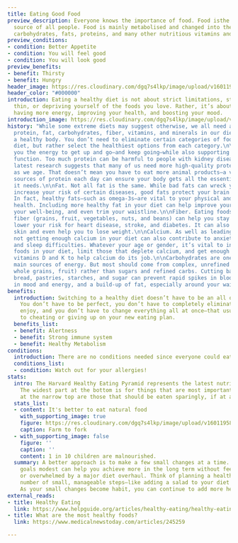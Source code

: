 ```yaml
---
title: Eating Good Food
preview_description: Everyone knows the importance of food. Food isthe main energy
  source of all people. Food is mainly metabolised and changed into these energy giving
  carbohydrates, fats, proteins, and many other nutritious vitamins and minerals.
preview_conditions:
- condition: Better Appetite
- condition: You will feel good
- condition: You will look good
preview_benefits:
- benefit: Thirsty
- benefit: Hungry
header_image: https://res.cloudinary.com/dgq7s4lkp/image/upload/v1601195589/uploads_dev/nordwood-themes-ivP3TYdLvw0-unsplash.0b85c65.91963b8a33753e4d0b795a6c4e8334e9_cmafd9.jpg
header_color: "#000000"
introduction: Eating a healthy diet is not about strict limitations, staying unrealistically
  thin, or depriving yourself of the foods you love. Rather, it’s about feeling great,
  having more energy, improving your health, and boosting your mood.
introduction_image: https://res.cloudinary.com/dgq7s4lkp/image/upload/v1601195633/uploads_dev/david-nuescheler-gUBJ9vSlky0-unsplash.3df3210.5b9e8d41689c009bcbb65c389f2f2ce5_oet6rg.jpg
history: "While some extreme diets may suggest otherwise, we all need a balance of
  protein, fat, carbohydrates, fiber, vitamins, and minerals in our diets to sustain
  a healthy body. You don’t need to eliminate certain categories of food from your
  diet, but rather select the healthiest options from each category.\n\nProtein gives
  you the energy to get up and go—and keep going—while also supporting mood and cognitive
  function. Too much protein can be harmful to people with kidney disease, but the
  latest research suggests that many of us need more high-quality protein, especially
  as we age. That doesn’t mean you have to eat more animal products—a variety of plant-based
  sources of protein each day can ensure your body gets all the essential protein
  it needs.\n\nFat. Not all fat is the same. While bad fats can wreck your diet and
  increase your risk of certain diseases, good fats protect your brain and heart.
  In fact, healthy fats—such as omega-3s—are vital to your physical and emotional
  health. Including more healthy fat in your diet can help improve your mood, boost
  your well-being, and even trim your waistline.\n\nFiber. Eating foods high in dietary
  fiber (grains, fruit, vegetables, nuts, and beans) can help you stay regular and
  lower your risk for heart disease, stroke, and diabetes. It can also improve your
  skin and even help you to lose weight.\n\nCalcium. As well as leading to osteoporosis,
  not getting enough calcium in your diet can also contribute to anxiety, depression,
  and sleep difficulties. Whatever your age or gender, it’s vital to include calcium-rich
  foods in your diet, limit those that deplete calcium, and get enough magnesium and
  vitamins D and K to help calcium do its job.\n\nCarbohydrates are one of your body’s
  main sources of energy. But most should come from complex, unrefined carbs (vegetables,
  whole grains, fruit) rather than sugars and refined carbs. Cutting back on white
  bread, pastries, starches, and sugar can prevent rapid spikes in blood sugar, fluctuations
  in mood and energy, and a build-up of fat, especially around your waistline. "
benefits:
  introduction: Switching to a healthy diet doesn’t have to be an all or nothing proposition.
    You don’t have to be perfect, you don’t have to completely eliminate foods you
    enjoy, and you don’t have to change everything all at once—that usually only leads
    to cheating or giving up on your new eating plan.
  benefits_list:
  - benefit: Alertness
  - benefit: Strong immune system
  - benefit: Healthy Metabolism
conditions:
  introduction: There are no conditions needed since everyone could eat good food!
  conditions_list:
  - condition: Watch out for your allergies!
stats:
  intro: The Harvard Healthy Eating Pyramid represents the latest nutritional science.
    The widest part at the bottom is for things that are most important. The foods
    at the narrow top are those that should be eaten sparingly, if at all.
  stats_list:
  - content: It's better to eat natural food
    with_supporting_image: true
    figure: https://res.cloudinary.com/dgq7s4lkp/image/upload/v1601195818/uploads_dev/10-Health-Food-Industry-Statistics_opydhr.jpg
    caption: Farm to fork
  - with_supporting_image: false
    figure: ''
    caption: ''
    content: 1 in 10 children are malnourished.
  summary: A better approach is to make a few small changes at a time. Keeping your
    goals modest can help you achieve more in the long term without feeling deprived
    or overwhelmed by a major diet overhaul. Think of planning a healthy diet as a
    number of small, manageable steps—like adding a salad to your diet once a day.
    As your small changes become habit, you can continue to add more healthy choices.
external_reads:
- title: Healthy Eating
  link: https://www.helpguide.org/articles/healthy-eating/healthy-eating.htm
- title: What are the most healthy foods?
  link: https://www.medicalnewstoday.com/articles/245259

---
```


